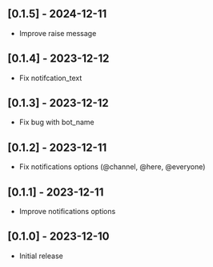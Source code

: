 ## [0.1.5] - 2024-12-11
- Improve raise message

## [0.1.4] - 2023-12-12
- Fix notifcation_text

## [0.1.3] - 2023-12-12
- Fix bug with bot_name

## [0.1.2] - 2023-12-11
- Fix notifications options (@channel, @here, @everyone)

## [0.1.1] - 2023-12-11
- Improve notifications options

## [0.1.0] - 2023-12-10
- Initial release
